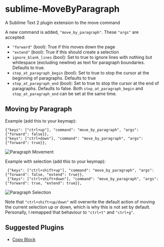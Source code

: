 # sublime-MoveByParagraph

A Sublime Text 2 plugin extension to the move command

A new command is added, `"move_by_paragraph"`.  These `"args"` are accepted:

- `"forward"` (bool): True if this moves down the page
- `"extend"` (bool): True if this should create a selection
- `ignore_blank_lines` (bool): Set to true to ignore lines with nothing but whitespace (excluding newline) as text for paragraph boundaries. Defaults to true.
- `stop_at_paragraph_begin` (bool): Set to true to stop the cursor at the beginning of paragraphs. Defaults to true
- `stop_at_paragraph_end` (bool): Set to true to stop the cursor at the end of paragraphs. Defaults to false. Both `stop_at_paragraph_begin` and `stop_at_paragraph_end` can be set at the same time.

## Moving by Paragraph

Example (add this to your keymap):

    {"keys": ["ctrl+up"], "command": "move_by_paragraph", "args": {"forward": false}},
    {"keys": ["ctrl+down"], "command": "move_by_paragraph", "args": {"forward": true}},

![Paragraph Movement](http://i.imgur.com/E4VlmZO.gif)

Example with selection (add this to your keymap):

     {"keys": ["ctrl+shift+up"], "command": "move_by_paragraph", "args": {"forward": false, "extend": true}},
     {"keys": ["ctrl+shift+down"], "command": "move_by_paragraph", "args": {"forward": true, "extend": true}},

![Paragraph Selection](http://i.imgur.com/rXK3bcS.gif)

Note that `"ctrl+shift+up/down"` will overwrite the default action of moving
the current selection up or down, which is why this is not set by default.
Personally, I remapped that behaviour to `"ctrl+t"` and `"ctrl+g"`.

## Suggested Plugins

- [Copy Block](https://sublime.wbond.net/packages/Copy%20Block)


